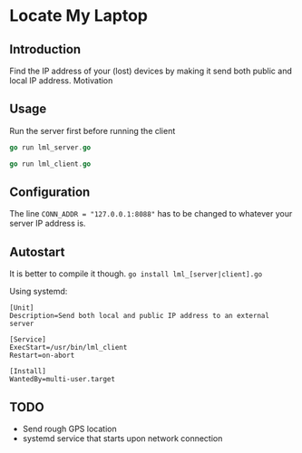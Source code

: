 # Locate My Laptop

## Introduction

Find the IP address of your (lost) devices by making it send both public and local IP address.
Motivation

## Usage

Run the server first before running the client

```go
go run lml_server.go
```

```go
go run lml_client.go
```

## Configuration

The line `CONN_ADDR = "127.0.0.1:8088"` has to be changed to whatever your server IP address is.

## Autostart

It is better to compile it though. `go install lml_[server|client].go`

Using systemd:

```
[Unit]
Description=Send both local and public IP address to an external server

[Service]
ExecStart=/usr/bin/lml_client
Restart=on-abort

[Install]
WantedBy=multi-user.target

```

## TODO

- Send rough GPS location
- systemd service that starts upon network connection